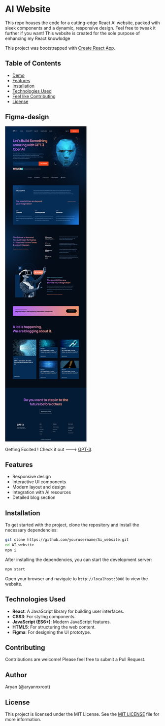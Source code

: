 
# AI Website

This repo houses the code for a cutting-edge React AI website, packed with sleek components and a dynamic, responsive design.
Feel free to tweak it further if you want!
This website is created for the sole purpose of enhancing my React knowlodge 

This project was bootstrapped with [Create React App](https://github.com/facebook/create-react-app).

## Table of Contents

- [Demo](#Figma-design)
- [Features](#features)
- [Installation](#installation)
- [Technologies Used](#technologies-used)
- [Feel like Contributing](#contributing)
- [License](#license)

## Figma-design

![The site design](./Figma_Design/figma_design.png)

Getting Excited ! Check it out ---> [GPT-3](https://aryannxroot.github.io/Ai_website).

## Features

- Responsive design
- Interactive UI components
- Modern layout and design
- Integration with AI resources
- Detailed blog section

## Installation

To get started with the project, clone the repository and install the necessary dependencies:

```bash
git clone https://github.com/yourusername/Ai_website.git
cd AI_website
npm i
```

After installing the dependencies, you can start the development server:

```bash
npm start
```

Open your browser and navigate to `http://localhost:3000` to view the website.


## Technologies Used

- **React**: A JavaScript library for building user interfaces.
- **CSS3**: For styling components.
- **JavaScript (ES6+)**: Modern JavaScript features.
- **HTML5**: For structuring the web content.
- **Figma**: For designing the UI prototype.

## Contributing

Contributions are welcome! Please feel free to submit a Pull Request.

## Author

Aryan (@aryannxroot)

## License

This project is licensed under the MIT License. See the [MIT LICENSE](./LICENSE) file for more information.
